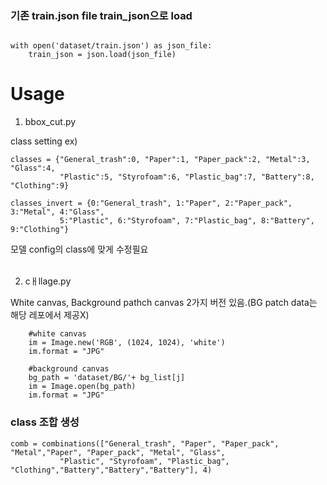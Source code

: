 
### 기존 train.json file train_json으로 load

```python3

with open('dataset/train.json') as json_file:
    train_json = json.load(json_file)

```

# Usage
1. bbox_cut.py

class setting ex)
```python3
classes = {"General_trash":0, "Paper":1, "Paper_pack":2, "Metal":3, "Glass":4, 
           "Plastic":5, "Styrofoam":6, "Plastic_bag":7, "Battery":8, "Clothing":9}

classes_invert = {0:"General_trash", 1:"Paper", 2:"Paper_pack", 3:"Metal", 4:"Glass", 
           5:"Plastic", 6:"Styrofoam", 7:"Plastic_bag", 8:"Battery", 9:"Clothing"}
```
모델 config의 class에 맞게 수정필요
<br>
<br>

2. cㅐllage.py

White canvas, Background pathch canvas 2가지 버전 있음.(BG patch data는 해당 레포에서 제공X)

```python3
    #white canvas
    im = Image.new('RGB', (1024, 1024), 'white')
    im.format = "JPG"
    
    #background canvas
    bg_path = 'dataset/BG/'+ bg_list[j]
    im = Image.open(bg_path)
    im.format = "JPG"
``` 

### class 조합 생성

```python3
comb = combinations(["General_trash", "Paper", "Paper_pack", "Metal","Paper", "Paper_pack", "Metal", "Glass", 
           "Plastic", "Styrofoam", "Plastic_bag", "Clothing","Battery","Battery","Battery"], 4)
``` 
